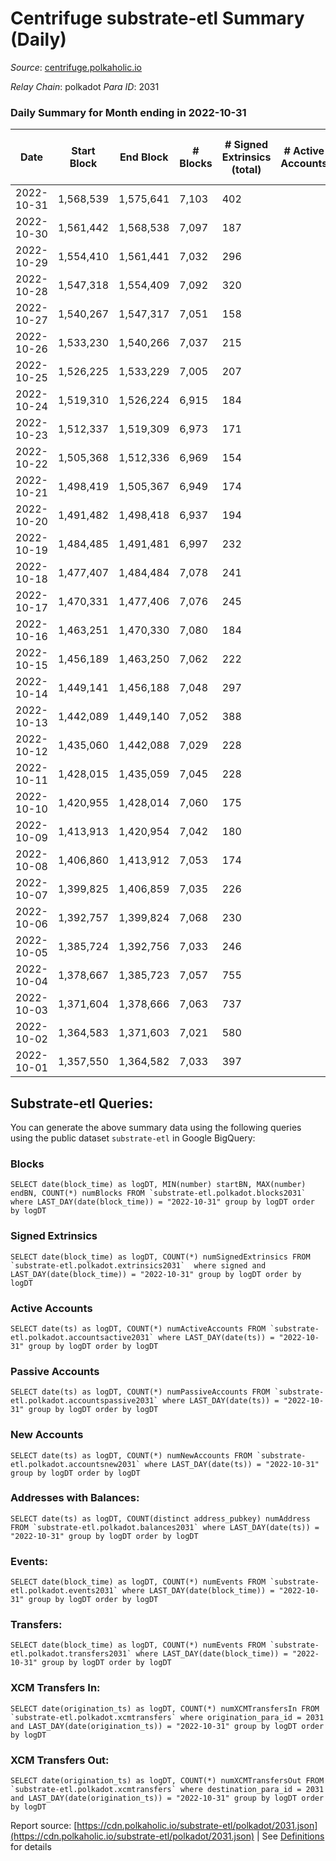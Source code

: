 # Centrifuge substrate-etl Summary (Daily)

_Source_: [centrifuge.polkaholic.io](https://centrifuge.polkaholic.io)

*Relay Chain*: polkadot
*Para ID*: 2031



### Daily Summary for Month ending in 2022-10-31


| Date | Start Block | End Block | # Blocks | # Signed Extrinsics (total) | # Active Accounts | # Passive | # New | # Addresses with Balances | # Events | # Transfers | # XCM Transfers In | # XCM Transfers Out | Issues | 
| ---- | ----------- | --------- | -------- | --------------------------- | ----------------- | --------- | ----- | ------------------------- | -------- | ----------- | ------------------ | ------------------- | ------ |
| 2022-10-31 | 1,568,539 | 1,575,641 | 7,103 | 402 |  |  |  | 43,198 | 17,218 | 146  |   |   |  |
| 2022-10-30 | 1,561,442 | 1,568,538 | 7,097 | 187 |  |  |  | 43,188 | 15,554 | 129  |   |   |  |
| 2022-10-29 | 1,554,410 | 1,561,441 | 7,032 | 296 |  |  |  |  | 16,194 | 219  |   |   |  |
| 2022-10-28 | 1,547,318 | 1,554,409 | 7,092 | 320 |  |  |  | 43,169 | 16,773 | 90  |   |   |  |
| 2022-10-27 | 1,540,267 | 1,547,317 | 7,051 | 158 |  |  |  |  | 15,266 | 92  |   |   |  |
| 2022-10-26 | 1,533,230 | 1,540,266 | 7,037 | 215 |  |  |  |  | 15,632 | 135  |   |   |  |
| 2022-10-25 | 1,526,225 | 1,533,229 | 7,005 | 207 |  |  |  | 43,152 | 15,559 | 128  |   |   |  |
| 2022-10-24 | 1,519,310 | 1,526,224 | 6,915 | 184 |  |  |  |  | 15,208 | 120  |   |   |  |
| 2022-10-23 | 1,512,337 | 1,519,309 | 6,973 | 171 |  |  |  | 43,136 | 15,172 | 104  |   |   |  |
| 2022-10-22 | 1,505,368 | 1,512,336 | 6,969 | 154 |  |  |  | 43,133 | 15,066 | 106  |   |   |  |
| 2022-10-21 | 1,498,419 | 1,505,367 | 6,949 | 174 |  |  |  |  | 15,155 | 125  |   |   |  |
| 2022-10-20 | 1,491,482 | 1,498,418 | 6,937 | 194 |  |  |  | 43,126 | 15,258 | 128  |   |   |  |
| 2022-10-19 | 1,484,485 | 1,491,481 | 6,997 | 232 |  |  |  |  | 15,721 | 138  |   |   |  |
| 2022-10-18 | 1,477,407 | 1,484,484 | 7,078 | 241 |  |  |  | 43,109 | 15,855 | 139  |   |   |  |
| 2022-10-17 | 1,470,331 | 1,477,406 | 7,076 | 245 |  |  |  | 43,097 | 15,953 | 163  |   |   |  |
| 2022-10-16 | 1,463,251 | 1,470,330 | 7,080 | 184 |  |  |  | 43,088 | 15,496 | 128  |   |   |  |
| 2022-10-15 | 1,456,189 | 1,463,250 | 7,062 | 222 |  |  |  | 43,084 | 15,705 | 156  |   |   |  |
| 2022-10-14 | 1,449,141 | 1,456,188 | 7,048 | 297 |  |  |  | 43,073 | 16,195 | 200  |   |   |  |
| 2022-10-13 | 1,442,089 | 1,449,140 | 7,052 | 388 |  |  |  |  | 16,792 | 174  |   |   |  |
| 2022-10-12 | 1,435,060 | 1,442,088 | 7,029 | 228 |  |  |  | 43,050 | 15,744 | 134  |   |   |  |
| 2022-10-11 | 1,428,015 | 1,435,059 | 7,045 | 228 |  |  |  | 43,041 | 15,749 | 185  |   |   |  |
| 2022-10-10 | 1,420,955 | 1,428,014 | 7,060 | 175 |  |  |  | 43,031 | 15,424 | 118  |   |   |  |
| 2022-10-09 | 1,413,913 | 1,420,954 | 7,042 | 180 |  |  |  | 43,023 | 15,369 | 119  |   |   |  |
| 2022-10-08 | 1,406,860 | 1,413,912 | 7,053 | 174 |  |  |  | 43,016 | 15,367 | 120  |   |   |  |
| 2022-10-07 | 1,399,825 | 1,406,859 | 7,035 | 226 |  |  |  | 43,007 | 15,688 | 141  |   |   |  |
| 2022-10-06 | 1,392,757 | 1,399,824 | 7,068 | 230 |  |  |  | 42,995 | 15,849 | 165  |   |   |  |
| 2022-10-05 | 1,385,724 | 1,392,756 | 7,033 | 246 |  |  |  | 42,979 | 15,796 | 142  |   |   |  |
| 2022-10-04 | 1,378,667 | 1,385,723 | 7,057 | 755 |  |  |  |  | 18,928 | 132  |   |   |  |
| 2022-10-03 | 1,371,604 | 1,378,666 | 7,063 | 737 |  |  |  | 42,962 | 18,882 | 172  |   |   |  |
| 2022-10-02 | 1,364,583 | 1,371,603 | 7,021 | 580 |  |  |  |  | 17,805 | 109  |   |   |  |
| 2022-10-01 | 1,357,550 | 1,364,582 | 7,033 | 397 |  |  |  |  | 16,789 | 108  |   |   |  |

## Substrate-etl Queries:
You can generate the above summary data using the following queries using the public dataset `substrate-etl` in Google BigQuery:


### Blocks
```
SELECT date(block_time) as logDT, MIN(number) startBN, MAX(number) endBN, COUNT(*) numBlocks FROM `substrate-etl.polkadot.blocks2031`  where LAST_DAY(date(block_time)) = "2022-10-31" group by logDT order by logDT
```


### Signed Extrinsics
```
SELECT date(block_time) as logDT, COUNT(*) numSignedExtrinsics FROM `substrate-etl.polkadot.extrinsics2031`  where signed and LAST_DAY(date(block_time)) = "2022-10-31" group by logDT order by logDT
```


### Active Accounts
```
SELECT date(ts) as logDT, COUNT(*) numActiveAccounts FROM `substrate-etl.polkadot.accountsactive2031` where LAST_DAY(date(ts)) = "2022-10-31" group by logDT order by logDT
```


### Passive Accounts
```
SELECT date(ts) as logDT, COUNT(*) numPassiveAccounts FROM `substrate-etl.polkadot.accountspassive2031` where LAST_DAY(date(ts)) = "2022-10-31" group by logDT order by logDT
```


### New Accounts
```
SELECT date(ts) as logDT, COUNT(*) numNewAccounts FROM `substrate-etl.polkadot.accountsnew2031` where LAST_DAY(date(ts)) = "2022-10-31" group by logDT order by logDT
```


### Addresses with Balances:
```
SELECT date(ts) as logDT, COUNT(distinct address_pubkey) numAddress FROM `substrate-etl.polkadot.balances2031` where LAST_DAY(date(ts)) = "2022-10-31" group by logDT order by logDT
```


### Events:
```
SELECT date(block_time) as logDT, COUNT(*) numEvents FROM `substrate-etl.polkadot.events2031` where LAST_DAY(date(block_time)) = "2022-10-31" group by logDT order by logDT
```


### Transfers:
```
SELECT date(block_time) as logDT, COUNT(*) numEvents FROM `substrate-etl.polkadot.transfers2031` where LAST_DAY(date(block_time)) = "2022-10-31" group by logDT order by logDT
```


### XCM Transfers In:
```
SELECT date(origination_ts) as logDT, COUNT(*) numXCMTransfersIn FROM `substrate-etl.polkadot.xcmtransfers` where origination_para_id = 2031 and LAST_DAY(date(origination_ts)) = "2022-10-31" group by logDT order by logDT
```


### XCM Transfers Out:
```
SELECT date(origination_ts) as logDT, COUNT(*) numXCMTransfersOut FROM `substrate-etl.polkadot.xcmtransfers` where destination_para_id = 2031 and LAST_DAY(date(origination_ts)) = "2022-10-31" group by logDT order by logDT
```



Report source: [https://cdn.polkaholic.io/substrate-etl/polkadot/2031.json](https://cdn.polkaholic.io/substrate-etl/polkadot/2031.json) | See [Definitions](/DEFINITIONS.md) for details
